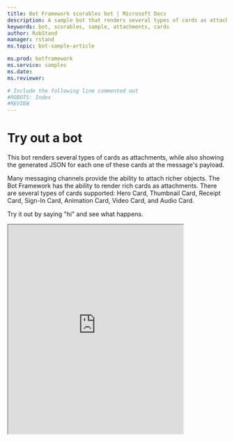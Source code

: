 ```yaml
---
title: Bot Framework scorables bot | Microsoft Docs
description: A sample bot that renders several types of cards as attachments, while also showing the generated JSON for each one of these cards as the message's payload
keywords: bot, scorables, sample, attachments, cards
author: RobStand
manager: rstand
ms.topic: bot-sample-article

ms.prod: botframework
ms.service: samples
ms.date:
ms.reviewer:

# Include the following line commented out
#ROBOTS: Index
#REVIEW
---
```

# Try out a bot
This bot renders several types of cards as attachments, while also showing the generated JSON for each one of these cards at the message's payload.

Many messaging channels provide the ability to attach richer objects. The Bot Framework has the ability to render rich cards as attachments. There are several types of cards supported: Hero Card, Thumbnail Card, Receipt Card, Sign-In Card, Animation Card, Video Card, and Audio Card.

Try it out by saying "hi" and see what happens.

<iframe style="height:480px; width:402px" src='https://webchat.botframework.com/embed/cardssamplebot?s=xDzGGjORPuQ.cwA.Eq0.tnCOfRExXIQHEb-OFpbjVQREPF9SPGAYZaerT2_feTc'></iframe>
